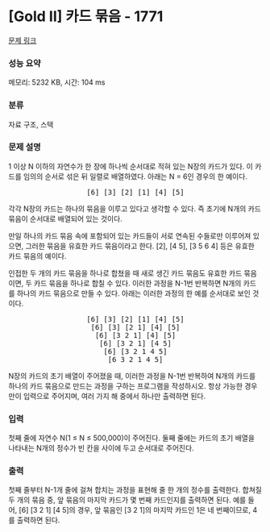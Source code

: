 # [Gold II] 카드 묶음 - 1771 

[문제 링크](https://www.acmicpc.net/problem/1771) 

### 성능 요약

메모리: 5232 KB, 시간: 104 ms

### 분류

자료 구조, 스택

### 문제 설명

<p>1 이상 N 이하의 자연수가 한 장에 하나씩 순서대로 적혀 있는 N장의 카드가 있다. 이 카드를 임의의 순서로 섞은 뒤 일렬로 배열하였다. 아래는 N = 6인 경우의 한 예이다.</p>

<pre style="text-align: center;">[6] [3] [2] [1] [4] [5]</pre>

<p>각각 N장의 카드는 하나의 묶음을 이루고 있다고 생각할 수 있다. 즉 초기에 N개의 카드 묶음이 순서대로 배열되어 있는 것이다.</p>

<p>만일 하나의 카드 묶음 속에 포함되어 있는 카드들이 서로 연속된 수들로만 이루어져 있으면, 그러한 묶음을 유효한 카드 묶음이라고 한다. [2], [4 5], [3 5 6 4] 등은 유효한 카드 묶음의 예이다.</p>

<p>인접한 두 개의 카드 묶음을 하나로 합쳤을 때 새로 생긴 카드 묶음도 유효한 카드 묶음이면, 두 카드 묶음을 하나로 합칠 수 있다. 이러한 과정을 N-1번 반복하면 N개의 카드를 하나의 카드 묶음으로 만들 수 있다. 아래는 이러한 과정의 한 예를 순서대로 보인 것이다.</p>

<pre style="text-align: center;">[6] [3] [2] [1] [4] [5]
[6] [3] [2 1] [4] [5]
[6] [3 2 1] [4] [5]
[6] [3 2 1] [4 5]
[6] [3 2 1 4 5]
[6 3 2 1 4 5]</pre>

<p>N장의 카드의 초기 배열이 주어졌을 때, 이러한 과정을 N-1번 반복하여 N개의 카드를 하나의 카드 묶음으로 만드는 과정을 구하는 프로그램을 작성하시오. 항상 가능한 경우만이 입력으로 주어지며, 여러 가지 해 중에서 하나만 출력하면 된다.</p>

### 입력 

 <p>첫째 줄에 자연수 N(1 ≤ N ≤ 500,000)이 주어진다. 둘째 줄에는 카드의 초기 배열을 나타내는 N개의 정수가 빈 칸을 사이에 두고 순서대로 주어진다.</p>

### 출력 

 <p>첫째 줄부터 N-1개 줄에 걸쳐 합치는 과정을 표현해 줄 한 개의 정수를 출력한다. 합쳐질 두 개의 묶음 중, 앞 묶음의 마지막 카드가 몇 번째 카드인지를 출력하면 된다. 예를 들어, [6] [3 2 1] [4 5]의 경우, 앞 묶음인 [3 2 1]의 마지막 카드인 1은 네 번째이므로, 4를 출력하면 된다.</p>

